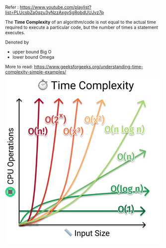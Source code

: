 Refer : https://www.youtube.com/playlist?list=PLUcsbZa0qzu3yNzzAxgvSgRobdUUJvz7p

The **Time Complexity** of an algorithm/code is not equal to the actual
time required to execute a particular code, but the number of times a statement executes.

Denoted by 
* upper bound Big O 
* lower bound Omega

More to read: https://www.geeksforgeeks.org/understanding-time-complexity-simple-examples/

![time complexity examples](./assets/time-complexity-examples.png "time complexity")




